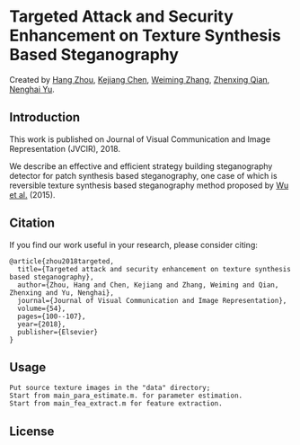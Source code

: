 # Targeted Attack and Security Enhancement on Texture Synthesis Based Steganography
Created by [Hang Zhou](http://home.ustc.edu.cn/~zh2991/), [Kejiang Chen](http://home.ustc.edu.cn/~chenkj/), [Weiming Zhang](http://staff.ustc.edu.cn/~zhangwm/index.html), [Zhenxing Qian](http://www.qianzhenxing.com/), [Nenghai Yu](http://staff.ustc.edu.cn/~ynh/).

Introduction
--
This work is published on Journal of Visual Communication and Image Representation (JVCIR), 2018.

We describe an effective and efficient strategy building steganography detector for patch synthesis based steganography, one case of which is reversible texture synthesis based steganography method proposed by [Wu et al.](https://ieeexplore.ieee.org/abstract/document/6957552/) (2015). 

Citation
--
If you find our work useful in your research, please consider citing:

    @article{zhou2018targeted,
      title={Targeted attack and security enhancement on texture synthesis based steganography},
      author={Zhou, Hang and Chen, Kejiang and Zhang, Weiming and Qian, Zhenxing and Yu, Nenghai},
      journal={Journal of Visual Communication and Image Representation},
      volume={54},
      pages={100--107},
      year={2018},
      publisher={Elsevier}
    }



Usage
--

    Put source texture images in the "data" directory;
    Start from main_para_estimate.m. for parameter estimation.
    Start from main_fea_extract.m for feature extraction.

License
--
